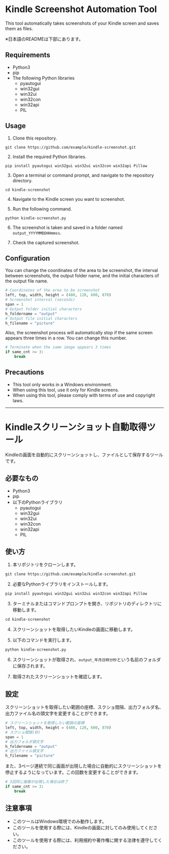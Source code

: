 # Kindle Screenshot Automation Tool

This tool automatically takes screenshots of your Kindle screen and saves them as files.

※日本語のREADMEは下部にあります。

## Requirements

- Python3
- pip
- The following Python libraries
  - pyautogui
  - win32gui
  - win32ui
  - win32con
  - win32api
  - PIL

## Usage

1. Clone this repository.

```
git clone https://github.com/example/kindle-screenshot.git
```

2. Install the required Python libraries.

```
pip install pyautogui win32gui win32ui win32con win32api Pillow
```

3. Open a terminal or command prompt, and navigate to the repository directory.

```
cd kindle-screenshot
```

4. Navigate to the Kindle screen you want to screenshot.

5. Run the following command.

```
python kindle-screenshot.py
```

6. The screenshot is taken and saved in a folder named `output_YYYYMMDDHHmmss`.

7. Check the captured screenshot.

## Configuration

You can change the coordinates of the area to be screenshot, the interval between screenshots, the output folder name, and the initial characters of the output file name.

```python
# Coordinates of the area to be screenshot
left, top, width, height = (480, 120, 600, 870)
# Screenshot interval (seconds)
span = 1
# Output folder initial characters
h_foldername = "output"
# Output file initial characters
h_filename = "picture"
```

Also, the screenshot process will automatically stop if the same screen appears three times in a row. You can change this number.

```python
# Terminate when the same image appears 3 times
if same_cnt >= 3:
    break
```

## Precautions

- This tool only works in a Windows environment.
- When using this tool, use it only for Kindle screens.
- When using this tool, please comply with terms of use and copyright laws.

---

# Kindleスクリーンショット自動取得ツール

Kindleの画面を自動的にスクリーンショットし、ファイルとして保存するツールです。

## 必要なもの

- Python3
- pip
- 以下のPythonライブラリ
  - pyautogui
  - win32gui
  - win32ui
  - win32con
  - win32api
  - PIL

## 使い方

1. 本リポジトリをクローンします。

```
git clone https://github.com/example/kindle-screenshot.git
```

2. 必要なPythonライブラリをインストールします。

```
pip install pyautogui win32gui win32ui win32con win32api Pillow
```

3. ターミナルまたはコマンドプロンプトを開き、リポジトリのディレクトリに移動します。

```
cd kindle-screenshot
```

4. スクリーンショットを取得したいKindleの画面に移動します。

5. 以下のコマンドを実行します。

```
python kindle-screenshot.py
```

6. スクリーンショットが取得され、`output_年月日時分秒`という名前のフォルダに保存されます。

7. 取得されたスクリーンショットを確認します。

## 設定

スクリーンショットを取得したい範囲の座標、スクショ間隔、出力フォルダ名、出力ファイル名の頭文字を変更することができます。

```python
# スクリーンショットを取得したい範囲の座標
left, top, width, height = (480, 120, 600, 870)
# スクショ間隔(秒)
span = 1
# 出力フォルダ頭文字
h_foldername = "output"
# 出力ファイル頭文字
h_filename = "picture"
```

また、3ページ連続で同じ画面が出現した場合に自動的にスクリーンショットを停止するようになっています。この回数を変更することができます。

```python
# 3回同じ画像が出現した場合は終了
if same_cnt >= 3:
    break
```

## 注意事項

- このツールはWindows環境でのみ動作します。
- このツールを使用する際には、Kindleの画面に対してのみ使用してください。
- このツールを使用する際には、利用規約や著作権に関する法律を遵守してください。

